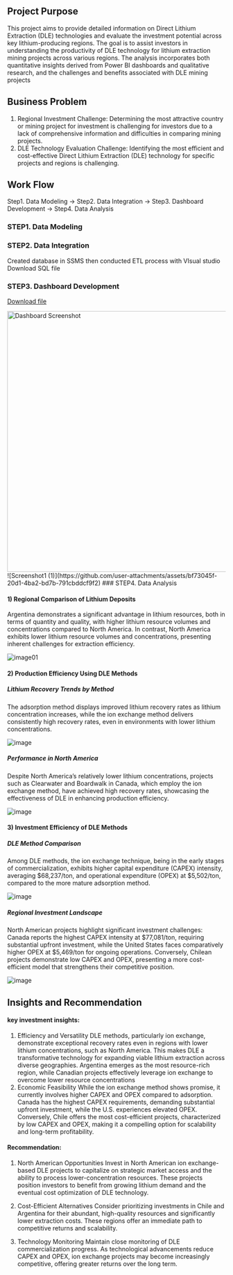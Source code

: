 ## Project Purpose
This project aims to provide detailed information on Direct Lithium Extraction (DLE) technologies and evaluate the investment potential across key lithium-producing regions. The goal is to assist investors in understanding the productivity of DLE technology for lithium extraction mining projects across various regions. 
The analysis incorporates both quantitative insights derived from Power BI dashboards and qualitative research, and the challenges and benefits associated with DLE mining projects

## Business Problem
1. Regional Investment Challenge:
   Determining the most attractive country or mining project for investment is challenging for investors due to a lack of comprehensive information and difficulties in comparing mining projects.
2. DLE Technology Evaluation Challenge:
   Identifying the most efficient and cost-effective Direct Lithium Extraction (DLE) technology for specific projects and regions is challenging.

## Work Flow
Step1. Data Modeling  →  Step2. Data Integration  →  Step3. Dashboard Development  →  Step4. Data Analysis 


### STEP1. Data Modeling

### STEP2. Data Integration
Created database in SSMS then conducted ETL process with VIsual studio 
Download SQL file


### STEP3. Dashboard Development 
[Download file](https://github.com/leahaaa123/Portfolio-Public/blob/main/DLE%20project%20analysis%20dashboard.pbix)

<img src="https://github.com/user-attachments/assets/bf73045f-20d1-4ba2-bd7b-791cbddcf9f2" alt="Dashboard Screenshot" width="600"/>
![Screenshot1 (1)](https://github.com/user-attachments/assets/bf73045f-20d1-4ba2-bd7b-791cbddcf9f2)
### STEP4. Data Analysis 

#### 1) Regional Comparison of Lithium Deposits
Argentina demonstrates a significant advantage in lithium resources, both in terms of quantity and quality, with higher lithium resource volumes and concentrations compared to North America. In contrast, North America exhibits lower lithium resource volumes and concentrations, presenting inherent challenges for extraction efficiency.

![image01](https://github.com/user-attachments/assets/718963c8-85b9-41d3-b802-5197d49562fc)

#### 2) Production Efficiency Using DLE Methods
##### Lithium Recovery Trends by Method
The adsorption method displays improved lithium recovery rates as lithium concentration increases, while the ion exchange method delivers consistently high recovery rates, even in environments with lower lithium concentrations.

![image](https://github.com/user-attachments/assets/3fa3d19a-524e-4ce0-b4a0-e97375341710)

##### Performance in North America
Despite North America’s relatively lower lithium concentrations, projects such as Clearwater and Boardwalk in Canada, which employ the ion exchange method, have achieved high recovery rates, showcasing the effectiveness of DLE in enhancing production efficiency.

![image](https://github.com/user-attachments/assets/68314b3d-b17d-42dc-a1d6-94758684e9d8) 

#### 3) Investment Efficiency of DLE Methods
##### DLE Method Comparison
Among DLE methods, the ion exchange technique, being in the early stages of commercialization, exhibits higher capital expenditure (CAPEX) intensity, averaging $68,237/ton, and operational expenditure (OPEX) at $5,502/ton, compared to the more mature adsorption method.

![image](https://github.com/user-attachments/assets/f81c6b80-dbdd-4d31-9d36-2afa11ffca40)

##### Regional Investment Landscape
North American projects highlight significant investment challenges: Canada reports the highest CAPEX intensity at $77,081/ton, requiring substantial upfront investment, while the United States faces comparatively higher OPEX at $5,469/ton for ongoing operations. Conversely, Chilean projects demonstrate low CAPEX and OPEX, presenting a more cost-efficient model that strengthens their competitive position.

![image](https://github.com/user-attachments/assets/ac1dcfe9-d884-48bc-b532-336aca7f30d1)

## Insights and Recommendation

#### key investment insights:
1) Efficiency and Versatility
DLE methods, particularly ion exchange, demonstrate exceptional recovery rates even in regions with lower lithium concentrations, such as North America. This makes DLE a transformative technology for expanding viable lithium extraction across diverse geographies. Argentina emerges as the most resource-rich region, while Canadian projects effectively leverage ion exchange to overcome lower resource concentrations
2) Economic Feasibility 
While the ion exchange method shows promise, it currently involves higher CAPEX and OPEX compared to adsorption. Canada has the highest CAPEX requirements, demanding substantial upfront investment, while the U.S. experiences elevated OPEX. Conversely, Chile offers the most cost-efficient projects, characterized by low CAPEX and OPEX, making it a compelling option for scalability and long-term profitability.


#### Recommendation: 
1) North American Opportunities
Invest in North American ion exchange-based DLE projects to capitalize on strategic market access and the ability to process lower-concentration resources. These projects position investors to benefit from growing lithium demand and the eventual cost optimization of DLE technology.

2) Cost-Efficient Alternatives
Consider prioritizing investments in Chile and Argentina for their abundant, high-quality resources and significantly lower extraction costs. These regions offer an immediate path to competitive returns and scalability.

3) Technology Monitoring
Maintain close monitoring of DLE commercialization progress. As technological advancements reduce CAPEX and OPEX, ion exchange projects may become increasingly competitive, offering greater returns over the long term.
